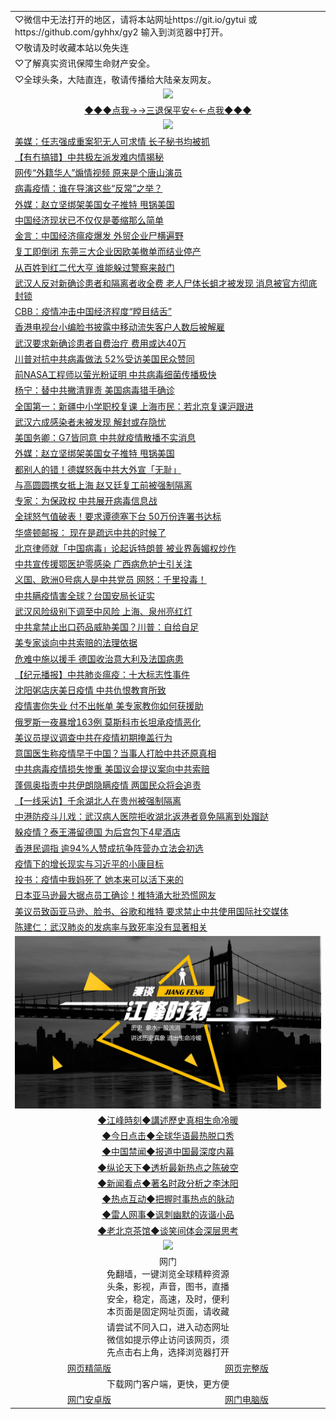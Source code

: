  <table>
<tr>
<td colspan="2" align=left>
♡微信中无法打开的地区，请将本站网址https://git.io/gytui 或 https://github.com/gyhhx/gy2 输入到浏览器中打开。 
 </td>
</tr>
 <tr>
 <td colspan="2" align=left>
♡敬请及时收藏本站以免失连
  <tr>
<td colspan="2" align=left>
♡了解真实资讯保障生命财产安全。
 </td>
   <tr>
<td colspan="2" align=left>
♡全球头条，大陆直连，敬请传播给大陆亲友网友。
 </td>
</tr>

</td>
 </tr>
  <tr>
    <td colspan="2" align=center><img src="https://github.com/gyhhx/image-upload/blob/master/3t%20(1).jpg"></td>
 </tr>
 <tr><td colspan="2" align="center"><a href="https://xfine.casa/oo.aspx?name=ogQuit&key=exgxucyqmkwgvwch&from=gy">◆◆◆点我→→三退保平安←←点我◆◆◆</a></td></tr>
  <tr>
    <td colspan="2" align=center><img src="https://cdn.jsdelivr.net/gh/gyoupiodf/im1/%E7%BD%91%E9%97%A8%E6%96%B0%E9%97%BB1.jpg"></td>
 </tr>

<tr><td colspan="2" align="left"><a href="https://xfine.casa/oo.aspx?name=c1148463&key=exgxucyqmkwgvwch&from=gy">美媒：任志强成重案犯无人可求情 长子秘书均被抓</a></td></tr>
<tr><td colspan="2" align="left"><a href="https://xfine.casa/oo.aspx?name=c1148457&key=exgxucyqmkwgvwch&from=gy">【有冇搞错】中共极左派发难内情揭秘</a></td></tr>
<tr><td colspan="2" align="left"><a href="https://xfine.casa/oo.aspx?name=c1148464&key=exgxucyqmkwgvwch&from=gy">网传“外籍华人”煽情视频 原来是个唐山演员</a></td></tr>
<tr><td colspan="2" align="left"><a href="https://xfine.casa/oo.aspx?name=c1148469&key=exgxucyqmkwgvwch&from=gy">病毒疫情：谁在导演这些“反常”之举？</a></td></tr>
<tr><td colspan="2" align="left"><a href="https://xfine.casa/oo.aspx?name=c1148524&key=exgxucyqmkwgvwch&from=gy">外媒：赵立坚绑架美国女子推特 甩锅美国</a></td></tr>
<tr><td colspan="2" align="left"><a href="https://xfine.casa/oo.aspx?name=c1148518&key=exgxucyqmkwgvwch&from=gy">中国经济现状已不仅仅是萎缩那么简单</a></td></tr>
<tr><td colspan="2" align="left"><a href="https://xfine.casa/oo.aspx?name=c1148554&key=exgxucyqmkwgvwch&from=gy">金言：中国经济瘟疫爆发 外贸企业尸横遍野</a></td></tr>
<tr><td colspan="2" align="left"><a href="https://xfine.casa/oo.aspx?name=c1148525&key=exgxucyqmkwgvwch&from=gy">复工即倒闭 东莞三大企业因欧美撤单而结业停产</a></td></tr>
<tr><td colspan="2" align="left"><a href="https://xfine.casa/oo.aspx?name=c1148461&key=exgxucyqmkwgvwch&from=gy">从百姓到红二代大亨 谁能躲过警察来敲门</a></td></tr>
<tr><td colspan="2" align="left"><a href="https://xfine.casa/oo.aspx?name=c1148536&key=exgxucyqmkwgvwch&from=gy">武汉人反对新确诊患者和隔离者收全费 老人尸体长蛆才被发现 消息被官方彻底封锁</a></td></tr>
<tr><td colspan="2" align="left"><a href="https://xfine.casa/oo.aspx?name=c1148539&key=exgxucyqmkwgvwch&from=gy">CBB：疫情冲击中国经济程度“瞠目结舌”</a></td></tr>
<tr><td colspan="2" align="left"><a href="https://xfine.casa/oo.aspx?name=c1148540&key=exgxucyqmkwgvwch&from=gy">香港电视台小编脸书披露中移动流失客户人数后被解雇</a></td></tr>
<tr><td colspan="2" align="left"><a href="https://xfine.casa/oo.aspx?name=c1148548&key=exgxucyqmkwgvwch&from=gy">武汉要求新确诊患者自费治疗 费用或达40万</a></td></tr>
<tr><td colspan="2" align="left"><a href="https://xfine.casa/oo.aspx?name=c1148541&key=exgxucyqmkwgvwch&from=gy">川普对抗中共病毒做法 52%受访美国民众赞同</a></td></tr>
<tr><td colspan="2" align="left"><a href="https://xfine.casa/oo.aspx?name=c1148521&key=exgxucyqmkwgvwch&from=gy">前NASA工程师以萤光粉证明 中共病毒细菌传播极快</a></td></tr>
<tr><td colspan="2" align="left"><a href="https://xfine.casa/oo.aspx?name=c1148523&key=exgxucyqmkwgvwch&from=gy">杨宁：替中共撇清罪责 美国病毒猎手确诊</a></td></tr>
<tr><td colspan="2" align="left"><a href="https://xfine.casa/oo.aspx?name=c1148537&key=exgxucyqmkwgvwch&from=gy">全国第一：新疆中小学职校复课 上海市民：若北京复课沪跟进</a></td></tr>
<tr><td colspan="2" align="left"><a href="https://xfine.casa/oo.aspx?name=c1148553&key=exgxucyqmkwgvwch&from=gy">武汉六成感染者未被发现 解封或存隐忧</a></td></tr>
<tr><td colspan="2" align="left"><a href="https://xfine.casa/oo.aspx?name=c1148478&key=exgxucyqmkwgvwch&from=gy">美国务卿：G7皆同意 中共就疫情散播不实消息</a></td></tr>
<tr><td colspan="2" align="left"><a href="https://xfine.casa/oo.aspx?name=c1148471&key=exgxucyqmkwgvwch&from=gy">外媒：赵立坚绑架美国女子推特 甩锅美国</a></td></tr>
<tr><td colspan="2" align="left"><a href="https://xfine.casa/oo.aspx?name=c1148479&key=exgxucyqmkwgvwch&from=gy">都别人的错！德媒怒轰中共大外宣「无耻」</a></td></tr>
<tr><td colspan="2" align="left"><a href="https://xfine.casa/oo.aspx?name=c1148550&key=exgxucyqmkwgvwch&from=gy">与高圆圆携女抵上海 赵又廷复工前被强制隔离</a></td></tr>
<tr><td colspan="2" align="left"><a href="https://xfine.casa/oo.aspx?name=c1148458&key=exgxucyqmkwgvwch&from=gy">专家：为保政权 中共展开病毒信息战</a></td></tr>
<tr><td colspan="2" align="left"><a href="https://xfine.casa/oo.aspx?name=c1148505&key=exgxucyqmkwgvwch&from=gy">全球怒气值破表！要求谭德塞下台 50万份连署书达标</a></td></tr>
<tr><td colspan="2" align="left"><a href="https://xfine.casa/oo.aspx?name=c1148563&key=exgxucyqmkwgvwch&from=gy">华盛顿邮报： 现在是疏远中共的时候了</a></td></tr>
<tr><td colspan="2" align="left"><a href="https://xfine.casa/oo.aspx?name=c1148538&key=exgxucyqmkwgvwch&from=gy">北京律师就「中国病毒」论起诉特朗普 被业界轰媚权炒作</a></td></tr>
<tr><td colspan="2" align="left"><a href="https://xfine.casa/oo.aspx?name=c1148519&key=exgxucyqmkwgvwch&from=gy">中共宣传援鄂医护零感染 广西病危护士引关注</a></td></tr>
<tr><td colspan="2" align="left"><a href="https://xfine.casa/oo.aspx?name=c1148515&key=exgxucyqmkwgvwch&from=gy">义国、欧洲0号病人是中共党员 网怒：千里投毒！</a></td></tr>
<tr><td colspan="2" align="left"><a href="https://xfine.casa/oo.aspx?name=c1148459&key=exgxucyqmkwgvwch&from=gy">中共瞒疫情害全球？台国安局长证实</a></td></tr>
<tr><td colspan="2" align="left"><a href="https://xfine.casa/oo.aspx?name=c1148528&key=exgxucyqmkwgvwch&from=gy">武汉风险级别下调至中风险 上海、泉州亮红灯</a></td></tr>
<tr><td colspan="2" align="left"><a href="https://xfine.casa/oo.aspx?name=c1148567&key=exgxucyqmkwgvwch&from=gy">中共拿禁止出口药品威胁美国？川普：自给自足</a></td></tr>
<tr><td colspan="2" align="left"><a href="https://xfine.casa/oo.aspx?name=c1148498&key=exgxucyqmkwgvwch&from=gy">美专家谈向中共索赔的法理依据</a></td></tr>
<tr><td colspan="2" align="left"><a href="https://xfine.casa/oo.aspx?name=c1148462&key=exgxucyqmkwgvwch&from=gy">危难中施以援手 德国收治意大利及法国病患</a></td></tr>
<tr><td colspan="2" align="left"><a href="https://xfine.casa/oo.aspx?name=c1148551&key=exgxucyqmkwgvwch&from=gy">【纪元播报】中共肺炎瘟疫：十大标志性事件</a></td></tr>
<tr><td colspan="2" align="left"><a href="https://xfine.casa/oo.aspx?name=c1148552&key=exgxucyqmkwgvwch&from=gy">沈阳粥店庆美日疫情 中共仇恨教育所致</a></td></tr>
<tr><td colspan="2" align="left"><a href="https://xfine.casa/oo.aspx?name=c1148566&key=exgxucyqmkwgvwch&from=gy">疫情害你失业 付不出帐单 美专家教你如何获援助</a></td></tr>
<tr><td colspan="2" align="left"><a href="https://xfine.casa/oo.aspx?name=c1148514&key=exgxucyqmkwgvwch&from=gy">俄罗斯一夜暴增163例 莫斯科市长坦承疫情恶化</a></td></tr>
<tr><td colspan="2" align="left"><a href="https://xfine.casa/oo.aspx?name=c1148473&key=exgxucyqmkwgvwch&from=gy">美议员提议调查中共在疫情初期掩盖行为</a></td></tr>
<tr><td colspan="2" align="left"><a href="https://xfine.casa/oo.aspx?name=c1148489&key=exgxucyqmkwgvwch&from=gy">意国医生称疫情早于中国？当事人打脸中共还原真相</a></td></tr>
<tr><td colspan="2" align="left"><a href="https://xfine.casa/oo.aspx?name=c1148497&key=exgxucyqmkwgvwch&from=gy">中共病毒疫情损失惨重 美国议会提议案向中共索赔</a></td></tr>
<tr><td colspan="2" align="left"><a href="https://xfine.casa/oo.aspx?name=c1148527&key=exgxucyqmkwgvwch&from=gy">蓬佩奥指责中共伊朗隐瞒疫情 两国民众将会追责</a></td></tr>
<tr><td colspan="2" align="left"><a href="https://xfine.casa/oo.aspx?name=c1148546&key=exgxucyqmkwgvwch&from=gy">【一线采访】千余湖北人在贵州被强制隔离</a></td></tr>
<tr><td colspan="2" align="left"><a href="https://xfine.casa/oo.aspx?name=c1148499&key=exgxucyqmkwgvwch&from=gy">中港防疫斗儿戏：武汉病人医院拒收湖北返港者竟免隔离到处蹓跶</a></td></tr>
<tr><td colspan="2" align="left"><a href="https://xfine.casa/oo.aspx?name=c1148511&key=exgxucyqmkwgvwch&from=gy">躲疫情？泰王滞留德国 为后宫包下4星酒店</a></td></tr>
<tr><td colspan="2" align="left"><a href="https://xfine.casa/oo.aspx?name=c1148531&key=exgxucyqmkwgvwch&from=gy">香港民调指 逾94%人赞成抗争阵营办立法会初选</a></td></tr>
<tr><td colspan="2" align="left"><a href="https://xfine.casa/oo.aspx?name=c1148491&key=exgxucyqmkwgvwch&from=gy">疫情下的增长现实与习近平的小康目标</a></td></tr>
<tr><td colspan="2" align="left"><a href="https://xfine.casa/oo.aspx?name=c1148486&key=exgxucyqmkwgvwch&from=gy">投书：疫情中我妈死了 她本来可以活下来的</a></td></tr>
<tr><td colspan="2" align="left"><a href="https://xfine.casa/oo.aspx?name=c1148517&key=exgxucyqmkwgvwch&from=gy">日本亚马逊最大据点员工确诊！推特涌大批恐慌网友</a></td></tr>
<tr><td colspan="2" align="left"><a href="https://xfine.casa/oo.aspx?name=c1148493&key=exgxucyqmkwgvwch&from=gy">美议员致函亚马逊、脸书、谷歌和推特 要求禁止中共使用国际社交媒体</a></td></tr>
<tr><td colspan="2" align="left"><a href="https://xfine.casa/oo.aspx?name=c1148542&key=exgxucyqmkwgvwch&from=gy">陈建仁：武汉肺炎的发病率与致死率没有显著相关</a></td></tr>

 <tr>
   <td colspan="2" align=center><img src="https://github.com/gyoupiodf/im1/blob/master/jf-1.jpg"></td>
  </tr>
   <tr>
   <td colspan="2" align=center> 
<a href="https://xfine.casa/oo.aspx?name=c922850&key=exgxucyqmkwgvwch&from=gy&tag=9877">◆江峰時刻◆講述歷史真相生命冷暖</a><br/>
    </td>
  </tr>
   <tr>
   <td colspan="2" align=center> 
<a href="https://xfine.casa/oo.aspx?name=c816850&key=exgxucyqmkwgvwch&from=gy&tag=9877">◆今日点击◆全球华语最热脱口秀</a><br/>
    </td>
  </tr>
  <tr>
  <td colspan="2" align=center>
<a href="https://xfine.casa/oo.aspx?name=c816860&key=exgxucyqmkwgvwch&from=gy&tag=99733110">◆中国禁闻◆报道中国最深度内幕</a><br/>
   </tr>
  <tr>
     <td colspan="2" align=center>
<a href="https://xfine.casa/oo.aspx?name=c816855&key=exgxucyqmkwgvwch&from=gy&tag=997110">◆纵论天下◆透析最新热点之陈破空</a><br/>
   </tr>
   <tr>
      <td colspan="2" align=center>
<a href="https://xfine.casa/oo.aspx?name=c838308&key=exgxucyqmkwgvwch&from=gy&tag=9973110">◆新闻看点◆著名时政分析之李沐阳</a><br/>
   </tr>
   <tr>
     <td colspan="2" align=center>
<a href="https://xfine.casa/oo.aspx?name=c816852&key=exgxucyqmkwgvwch&from=gy&tag=9733110">◆热点互动◆把握时事热点的脉动</a><br/>
   </tr>
   <tr>
      <td colspan="2" align=center>
<a href="https://xfine.casa/oo.aspx?name=c816694&key=exgxucyqmkwgvwch&from=gy&tag=93310">◆雷人网事◆讽刺幽默的诙谐小品</a><br/>
   </tr>
   <tr>
    <td colspan="2" align=center>
<a href="https://xfine.casa/oo.aspx?name=c816650&key=exgxucyqmkwgvwch&from=gy&tag=9973110">◆老北京茶馆◆谈笑间体会深层思考</a><br/>
   </tr>
 <tr>
    <td colspan="2" align="center"><img src="https://gitlab.com/ogate2/up/raw/master/_/oGate65.jpg"/></td>
  </tr>
  <tr>
    <td colspan="2" align="center">网门<br/>免翻墙，一键浏览全球精粹资源<br/>头条，影视，声音，图书，直播<br/>安全，稳定，高速，及时，便利<br/>本页面是固定网址页面，请收藏</td>
  <tr>
  <tr>
    <td colspan="2" align="center">请尝试不同入口，进入动态网址<br/>微信如提示停止访问该网页，须<br/>先点击右上角，选择浏览器打开</td>
  <tr>  
  <tr>
    <td align="center"><a href="https://gitcdn.xyz/repo/otiny/up/master/show002.htm">网页精简版</a></td>
    <td align="center"><a href="https://gitcdn.xyz/repo/otiny/up/master/show001.htm">网页完整版</a></td>
  </tr>
  <tr>
    <td colspan="2" align="center">下载网门客户端，更快，更方便</td>
  <tr>
  <tr>
    <td align="center"><a href="https://raw.githubusercontent.com/opipe/up/master/oGatea.apk">网门安卓版</a></td>
    <td align="center"><a href="https://raw.githubusercontent.com/opipe/up/master/oGate.zip">网门电脑版</a></td>
  </tr>
</table>
